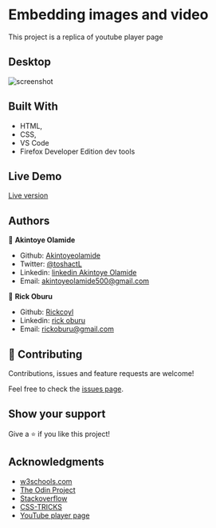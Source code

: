 # Embedding images and video

This project is a replica of youtube player page

## Desktop
![screenshot](https://github.com/RICKCOYL/EMEBBEDED-IMAGES-AND-VIDEOS/blob/homepage/screencapture-file-C-Users-Hp-Documents-Microverse-full-time-course-EMEBBEDED-IMAGES-AND-VIDEOS-index-html-2020-07-10-11_12_06.pn)

## Built With

- HTML,
- CSS,
- VS Code
- Firefox Developer Edition dev tools

## Live Demo

<a href= "https://rawcdn.githack.com/RICKCOYL/embedding-images-and-video2/a77e9d502c03f5f9b1719a0b180b90f8b2b754f7/index.html" target="_blank">Live version</a>

## Authors

👤 **Akintoye Olamide**

- Github: [Akintoyeolamide](https://github.com/temesghentekeste)
- Twitter: [@toshactL](https://twitter.com/)
- Linkedin: [linkedin Akintoye Olamide](https://www.linkedin.com/in/akintoye-olamide-baa80b1a4/)
- Email:  akintoyeolamide500@gmail.com

👤 **Rick Oburu**

- Github: [Rickcoyl](https://github.com/8Bts)
- Linkedin: [rick oburu](https://www.linkedin.com/in/rick-oburu-8627591a4//)
- Email: rickoburu@gmail.com

## 🤝 Contributing

Contributions, issues and feature requests are welcome!

Feel free to check the <a href="https://github.com/RICKCOYL/embeded-images-and-videos/issues"> issues page</a>.

## Show your support

Give a ⭐️ if you like this project!

## Acknowledgments

- <a href="https://www.w3schools.com/" target="_blank">w3schools.com</a> 
- <a href="https://www.theodinproject.com/" target="_blank">The Odin Project</a>
- <a href="https://www.stackoverflow.com/" target="_blank">Stackoverflow</a>
- <a href="https://css-tricks.com/" target="_blank">CSS-TRICKS</a>
- <a href="https://youtube.com/" target="_blank">YouTube player page</a>
